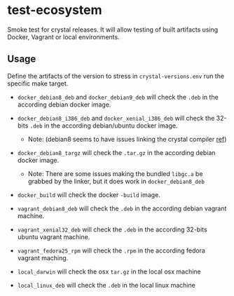 # test-ecosystem

Smoke test for crystal releases. It will allow testing of built artifacts using Docker, Vagrant or local environments.

## Usage

Define the artifacts of the version to stress in `crystal-versions.env` run the specific make target.

* `docker_debian8_deb` and `docker_debian9_deb` will check the `.deb` in the according debian docker image.

* `docker_debian8_i386_deb` and `docker_xenial_i386_deb` will check the 32-bits `.deb` in the according debian/ubuntu docker image.
  * Note: (debian8 seems to have issues linking the crystal compiler [ref](https://github.com/crystal-lang/crystal/issues/1269))

* `docker_debian8_targz` will check the `.tar.gz` in the according debian docker image.
  * Note: There are some issues making the bundled `libgc.a` be grabbed by the linker, but it does work in `docker_debian8_deb`

* `docker_build` will check the docker `-build` image.

* `vagrant_debian8_deb` will check the `.deb` in the according debian vagrant machine.

* `vagrant_xenial32_deb` will check the `.deb` in the according 32-bits ubuntu vagrant machine.

* `vagrant_fedora25_rpm` will check the `.rpm` in the according fedora vagrant maching.

* `local_darwin` will check the osx `tar.gz` in the local osx machine

* `local_linux_deb` will check the `.deb` in the local linux machine
